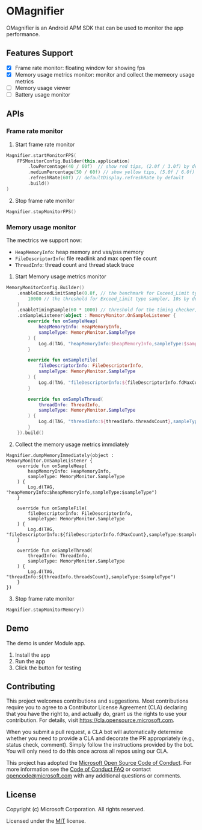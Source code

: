 # OMagnifier

OMagnifier is an Android APM SDK that can be used to monitor the app performance.

## Features Support
- [x] Frame rate monitor: floating window for showing fps
- [x] Memory usage metrics monitor: monitor and collect the memeory usage metrics
- [ ] Memory usage viewer
- [ ] Battery usage monitor

## APIs
### Frame rate monitor

1. Start frame rate monitor
```kotlin
Magnifier.startMonitorFPS(
    FPSMonitorConfig.Builder(this.application)
        .lowPercentage(40 / 60f)  // show red tips, (2.0f / 3.0f) by default
        .mediumPercentage(50 / 60f) // show yellow tips, (5.0f / 6.0f) by default
        .refreshRate(60f) // defaultDisplay.refreshRate by default
        .build()
)
```

2. Stop frame rate monitor
```kotlin
Magnifier.stopMonitorFPS()
```

### Memory usage monitor

The mectrics we support now:

- `HeapMemoryInfo`: heap memory and vss/pss memory
- `FileDescriptorInfo`: file readlink and max open file count
- `ThreadInfo`: thread count and thread stack trace

1. Start Memory usage metrics monitor

```kotlin
MemoryMonitorConfig.Builder()
    .enableExceedLimitSample(0.8f, // the benchmark for Exceed_Limit type sampler, if we reach out 80% the max, collect the metrics, 0.8f by default
        10000 // the threshold for Exceed_Limit type sampler, 10s by default
    )
    .enableTimingSample(60 * 1000) // threshold for the timing checker, 1 min by default
    .onSampleListener(object : MemoryMonitor.OnSampleListener {
        override fun onSampleHeap(
            heapMemoryInfo: HeapMemoryInfo,
            sampleType: MemoryMonitor.SampleType
        ) {
            Log.d(TAG, "heapMemoryInfo:$heapMemoryInfo,sampleType:$sampleType")
        }

        override fun onSampleFile(
            fileDescriptorInfo: FileDescriptorInfo,
            sampleType: MemoryMonitor.SampleType
        ) {
            Log.d(TAG, "fileDescriptorInfo:${fileDescriptorInfo.fdMaxCount},sampleType:$sampleType")
        }

        override fun onSampleThread(
            threadInfo: ThreadInfo,
            sampleType: MemoryMonitor.SampleType
        ) {
            Log.d(TAG, "threadInfo:${threadInfo.threadsCount},sampleType:$sampleType")
        }
    }).build()
```

2. Collect the memory usage metrics immdiately

```koltin
Magnifier.dumpMemoryImmediately(object : MemoryMonitor.OnSampleListener {
    override fun onSampleHeap(
        heapMemoryInfo: HeapMemoryInfo,
        sampleType: MemoryMonitor.SampleType
    ) {
        Log.d(TAG, "heapMemoryInfo:$heapMemoryInfo,sampleType:$sampleType")
    }

    override fun onSampleFile(
        fileDescriptorInfo: FileDescriptorInfo,
        sampleType: MemoryMonitor.SampleType
    ) {
        Log.d(TAG, "fileDescriptorInfo:${fileDescriptorInfo.fdMaxCount},sampleType:$sampleType")
    }

    override fun onSampleThread(
        threadInfo: ThreadInfo,
        sampleType: MemoryMonitor.SampleType
    ) {
        Log.d(TAG, "threadInfo:${threadInfo.threadsCount},sampleType:$sampleType")
    }
})
```


3. Stop frame rate monitor

```kotlin
Magnifier.stopMonitorMemory()
```

## Demo

The demo is under Module app.

1. Install the app
2. Run the app
3. Click the button for testing



## Contributing

This project welcomes contributions and suggestions. Most contributions require you to agree to a
Contributor License Agreement (CLA) declaring that you have the right to, and actually do, grant us
the rights to use your contribution. For details, visit https://cla.opensource.microsoft.com.

When you submit a pull request, a CLA bot will automatically determine whether you need to provide
a CLA and decorate the PR appropriately (e.g., status check, comment). Simply follow the instructions
provided by the bot. You will only need to do this once across all repos using our CLA.

This project has adopted the [Microsoft Open Source Code of Conduct](https://opensource.microsoft.com/codeofconduct/).
For more information see the [Code of Conduct FAQ](https://opensource.microsoft.com/codeofconduct/faq/) or
contact [opencode@microsoft.com](mailto:opencode@microsoft.com) with any additional questions or comments.

## License

Copyright (c) Microsoft Corporation. All rights reserved.

Licensed under the [MIT](LICENSE) license.